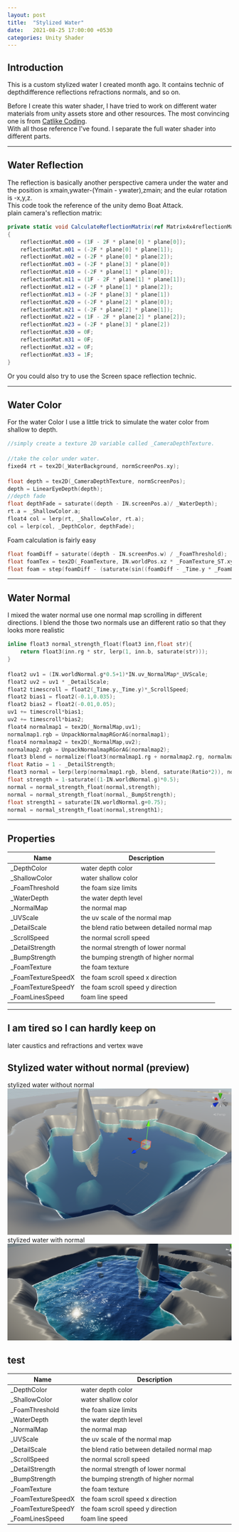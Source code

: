 ```yaml
---
layout: post
title:  "Stylized Water"
date:   2021-08-25 17:00:00 +0530
categories: Unity Shader
---
```

## Introduction
This is a custom stylized water I created month ago. It contains technic of depthdifference reflections refractions normals, and so on.  

Before I create this water shader, I have tried to work on different water materials from unity assets store and other resources. The most convincing one is from [Catlike Coding][catlike-coding].  
With all those reference I've found. I separate the full water shader into different parts.
- - -
## Water Reflection  
The reflection is basically another perspective camera under the water and the position is xmain,ywater-(Ymain - ywater),zmain; and the eular rotation is -x,y,z.  
This code took the reference of the unity demo Boat Attack.  
plain camera's reflection matrix:
``` csharp
private static void CalculateReflectionMatrix(ref Matrix4x4reflectionMat, Vector4 plane)
{
    reflectionMat.m00 = (1F - 2F * plane[0] * plane[0]);
    reflectionMat.m01 = (-2F * plane[0] * plane[1]);
    reflectionMat.m02 = (-2F * plane[0] * plane[2]);
    reflectionMat.m03 = (-2F * plane[3] * plane[0])
    reflectionMat.m10 = (-2F * plane[1] * plane[0]);
    reflectionMat.m11 = (1F - 2F * plane[1] * plane[1]);
    reflectionMat.m12 = (-2F * plane[1] * plane[2]);
    reflectionMat.m13 = (-2F * plane[3] * plane[1])
    reflectionMat.m20 = (-2F * plane[2] * plane[0]);
    reflectionMat.m21 = (-2F * plane[2] * plane[1]);
    reflectionMat.m22 = (1F - 2F * plane[2] * plane[2]);
    reflectionMat.m23 = (-2F * plane[3] * plane[2])
    reflectionMat.m30 = 0F;
    reflectionMat.m31 = 0F;
    reflectionMat.m32 = 0F;
    reflectionMat.m33 = 1F;
}
```
Or you could also try to use the Screen space reflection technic.  
- - - 
## Water Color 
For the water Color I use a little trick to simulate the water color from shallow to depth.   
```c
//simply create a texture 2D variable called _CameraDepthTexture.

//take the color under water.
fixed4 rt = tex2D(_WaterBackground, normScreenPos.xy);

float depth = tex2D(_CameraDepthTexture, normScreenPos);
depth = LinearEyeDepth(depth);
//depth fade
float depthFade = saturate((depth - IN.screenPos.a)/ _WaterDepth);
rt.a = _ShallowColor.a;
float4 col = lerp(rt, _ShallowColor, rt.a);
col = lerp(col, _DepthColor, depthFade);
```
Foam calculation is fairly easy 
``` c
float foamDiff = saturate((depth - IN.screenPos.w) / _FoamThreshold);
float foamTex = tex2D(_FoamTexture, IN.worldPos.xz * _FoamTexture_ST.xy + _Time.y * float2(_FoamTextureSpeedX, _FoamTextureSpeedY));
float foam = step(foamDiff - (saturate(sin((foamDiff - _Time.y * _FoamLinesSpeed) * 8 * UNITY_PI)) * (1.0 - foamDiff)), foamTex);
```
- - - 
## Water Normal
I mixed the water normal use one normal map scrolling in different directions. I blend the those two normals use an different ratio so that they looks more realistic
```c
inline float3 normal_strength_float(float3 inn,float str){
    return float3(inn.rg * str, lerp(1, inn.b, saturate(str)));
}

float2 uv1 = (IN.worldNormal.g*0.5+1)*IN.uv_NormalMap*_UVScale;
float2 uv2 = uv1 * _DetailScale;
float2 timescroll = float2(_Time.y,_Time.y)*_ScrollSpeed; 
float2 bias1 = float2(-0.1,0.035);
float2 bias2 = float2(-0.01,0.05);
uv1 += timescroll*bias1;
uv2 += timescroll*bias2;
float4 normalmap1 = tex2D(_NormalMap,uv1);
normalmap1.rgb = UnpackNormalmapRGorAG(normalmap1);
float4 normalmap2 = tex2D(_NormalMap,uv2);
normalmap2.rgb = UnpackNormalmapRGorAG(normalmap2);
float3 blend = normalize(float3(normalmap1.rg + normalmap2.rg, normalmap1.b * normalmap2.b));
float Ratio = 1 - _DetailStrength;
float3 normal = lerp(lerp(normalmap1.rgb, blend, saturate(Ratio*2)), normalmap2.rgb, saturate((Ratio-0.5)*2));
float strength = 1-saturate((1-IN.worldNormal.g)*0.5);
normal = normal_strength_float(normal,strength);
normal = normal_strength_float(normal,_BumpStrength);
float strength1 = saturate(IN.worldNormal.g+0.75);
normal = normal_strength_float(normal,strength1);
```
- - - 
## Properties  

| Name  |Description|
| ----  |   ----    |   
| _DepthColor | water depth color|
| _ShallowColor | water shallow color|
| _FoamThreshold | the foam size limits|
| _WaterDepth | the water depth level|
| _NormalMap  | the normal map |
| _UVScale | the uv scale of the normal map|
| _DetailScale | the blend ratio between detailed normal map|
| _ScrollSpeed | the normal scroll speed|
| _DetailStrength| the normal strength of lower normal|
| _BumpStrength | the bumping strength of higher normal|
| _FoamTexture | the foam texture |
| _FoamTextureSpeedX | the foam scroll speed x direction|
| _FoamTextureSpeedY | the foam scroll speed y direction|
| _FoamLinesSpeed | foam line speed|

- - -
## I am tired so I can hardly keep on 
later caustics and refractions and vertex wave

## Stylized water without normal (preview)
stylized water without normal
![Stylized water](/assets/waterimg/stylized_water.png)
stylized water with normal 
![Stylized water with normal](/assets/waterimg/water_withnormal.png)

[catlike-coding]: https://catlikecoding.com/unity/tutorials/flow/looking-through-water/

## test




<table>
<colgroup>
<col width="30%" />
<col width="70%" />
</colgroup>
<thead>
<tr class="header">
<th>Name</th>
<th>Description</th>
</tr>
</thead>
<tbody>
<tr>
<td markdown="span">_DepthColor</td>
<td markdown="span"> water depth color</td>
</tr>
<tr>
<td markdown="span">_ShallowColor</td>
<td markdown="span">water shallow color</td>
</tr>
<td markdown="span">_FoamThreshold</td>
<td markdown="span"> the foam size limits</td>
</tr>
<td markdown="span">_WaterDepth</td>
<td markdown="span"> the water depth level</td>
</tr>
<td markdown="span">_NormalMap</td>
<td markdown="span">the normal map</td>
</tr>
<td markdown="span">_UVScale</td>
<td markdown="span">the uv scale of the normal map</td>
</tr>
<td markdown="span">_DetailScale</td>
<td markdown="span">the blend ratio between detailed normal map</td>
</tr>
<td markdown="span">_ScrollSpeed</td>
<td markdown="span"> the normal scroll speed</td>
</tr>
<td markdown="span">_DetailStrength</td>
<td markdown="span">the normal strength of lower normal</td>
</tr>
<td markdown="span">_BumpStrength</td>
<td markdown="span">the bumping strength of higher normal</td>
</tr>
<td markdown="span">_FoamTexture</td>
<td markdown="span"> the foam texture</td>
</tr>
<td markdown="span">_FoamTextureSpeedX</td>
<td markdown="span">the foam scroll speed x direction</td>
</tr>
<td markdown="span">_FoamTextureSpeedY</td>
<td markdown="span">the foam scroll speed y direction</td>
</tr>
<td markdown="span">_FoamLinesSpeed</td>
<td markdown="span"> foam line speed</td>
</tr>
</tbody>
</table> 

